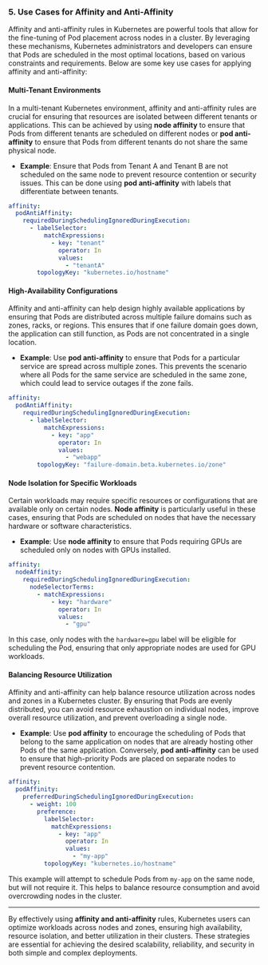 ### 5. **Use Cases for Affinity and Anti-Affinity**

Affinity and anti-affinity rules in Kubernetes are powerful tools that allow for the fine-tuning of Pod placement across nodes in a cluster. By leveraging these mechanisms, Kubernetes administrators and developers can ensure that Pods are scheduled in the most optimal locations, based on various constraints and requirements. Below are some key use cases for applying affinity and anti-affinity:

#### **Multi-Tenant Environments**

In a multi-tenant Kubernetes environment, affinity and anti-affinity rules are crucial for ensuring that resources are isolated between different tenants or applications. This can be achieved by using **node affinity** to ensure that Pods from different tenants are scheduled on different nodes or **pod anti-affinity** to ensure that Pods from different tenants do not share the same physical node.

- **Example**: Ensure that Pods from Tenant A and Tenant B are not scheduled on the same node to prevent resource contention or security issues. This can be done using **pod anti-affinity** with labels that differentiate between tenants.

```yaml
affinity:
  podAntiAffinity:
    requiredDuringSchedulingIgnoredDuringExecution:
      - labelSelector:
          matchExpressions:
            - key: "tenant"
              operator: In
              values:
                - "tenantA"
        topologyKey: "kubernetes.io/hostname"
```

#### **High-Availability Configurations**

Affinity and anti-affinity can help design highly available applications by ensuring that Pods are distributed across multiple failure domains such as zones, racks, or regions. This ensures that if one failure domain goes down, the application can still function, as Pods are not concentrated in a single location.

- **Example**: Use **pod anti-affinity** to ensure that Pods for a particular service are spread across multiple zones. This prevents the scenario where all Pods for the same service are scheduled in the same zone, which could lead to service outages if the zone fails.

```yaml
affinity:
  podAntiAffinity:
    requiredDuringSchedulingIgnoredDuringExecution:
      - labelSelector:
          matchExpressions:
            - key: "app"
              operator: In
              values:
                - "webapp"
        topologyKey: "failure-domain.beta.kubernetes.io/zone"
```

#### **Node Isolation for Specific Workloads**

Certain workloads may require specific resources or configurations that are available only on certain nodes. **Node affinity** is particularly useful in these cases, ensuring that Pods are scheduled on nodes that have the necessary hardware or software characteristics.

- **Example**: Use **node affinity** to ensure that Pods requiring GPUs are scheduled only on nodes with GPUs installed.

```yaml
affinity:
  nodeAffinity:
    requiredDuringSchedulingIgnoredDuringExecution:
      nodeSelectorTerms:
        - matchExpressions:
            - key: "hardware"
              operator: In
              values:
                - "gpu"
```

In this case, only nodes with the `hardware=gpu` label will be eligible for scheduling the Pod, ensuring that only appropriate nodes are used for GPU workloads.

#### **Balancing Resource Utilization**

Affinity and anti-affinity can help balance resource utilization across nodes and zones in a Kubernetes cluster. By ensuring that Pods are evenly distributed, you can avoid resource exhaustion on individual nodes, improve overall resource utilization, and prevent overloading a single node.

- **Example**: Use **pod affinity** to encourage the scheduling of Pods that belong to the same application on nodes that are already hosting other Pods of the same application. Conversely, **pod anti-affinity** can be used to ensure that high-priority Pods are placed on separate nodes to prevent resource contention.

```yaml
affinity:
  podAffinity:
    preferredDuringSchedulingIgnoredDuringExecution:
      - weight: 100
        preference:
          labelSelector:
            matchExpressions:
              - key: "app"
                operator: In
                values:
                  - "my-app"
          topologyKey: "kubernetes.io/hostname"
```

This example will attempt to schedule Pods from `my-app` on the same node, but will not require it. This helps to balance resource consumption and avoid overcrowding nodes in the cluster.

---

By effectively using **affinity and anti-affinity** rules, Kubernetes users can optimize workloads across nodes and zones, ensuring high availability, resource isolation, and better utilization in their clusters. These strategies are essential for achieving the desired scalability, reliability, and security in both simple and complex deployments.